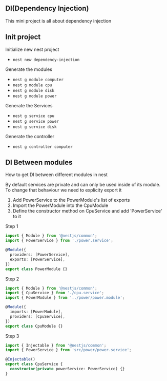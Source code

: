 ## DI(Dependency Injection)

This mini project is all about dependency injection

## Init project

Initialize new nest project

- `nest new dependency-injection`

Generate the modules

- `nest g module computer`
- `nest g module cpu`
- `nest g module disk`
- `nest g module power`

Generate the Services

- `nest g service cpu`
- `nest g service power`
- `nest g service disk`

Generate the controller

- `nest g controller computer`

## DI Between modules

How to get DI between different modules in nest

By default services are private and can only be used inside of its module.  
To change that behaviour we need to explicity export it

1. Add PowerService to the PowerModule's list of exports
2. Import the PowerModule into the CpuModule
3. Define the constructor method on CpuService and add 'PowerService' to it

Step 1

```ts
import { Module } from '@nestjs/common';
import { PowerService } from './power.service';

@Module({
  providers: [PowerService],
  exports: [PowerService],
})
export class PowerModule {}
```

Step 2

```ts
import { Module } from '@nestjs/common';
import { CpuService } from './cpu.service';
import { PowerModule } from '../power/power.module';

@Module({
  imports: [PowerModule],
  providers: [CpuService],
})
export class CpuModule {}
```

Step 3

```ts
import { Injectable } from '@nestjs/common';
import { PowerService } from 'src/power/power.service';

@Injectable()
export class CpuService {
  constructor(private powerService: PowerService) {}
}
```
